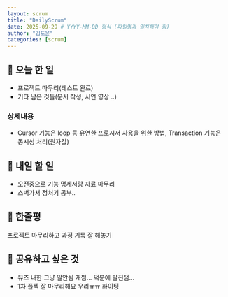```yaml
---
layout: scrum
title: "DailyScrum"
date: 2025-09-29 # YYYY-MM-DD 형식 (파일명과 일치해야 함)
author: "김도윤"
categories: [scrum]
---
```


## 📝 오늘 한 일

- 프로젝트 마무리(테스트 완료)
- 기타 남은 것들(문서 작성, 시연 영상 ..)

### 상세내용

- Cursor 기능은 loop 등 유연한 프로시저 사용을 위한 방법,
  Transaction 기능은 동시성 처리(원자값)

## 🎯 내일 할 일

- 오전중으로 기능 명세서랑 자료 마무리
- 스벅가서 정처기 공부..

## 💭 한줄평

프로젝트 마무리하고 과정 기록 잘 해놓기

## 🔗 공유하고 싶은 것

- 뮤즈 내한 그냥 말안됨 개쩜... 덕분에 탈진잼...
- 1차 플젝 잘 마무리해요 우리ㅠㅠ 화이팅